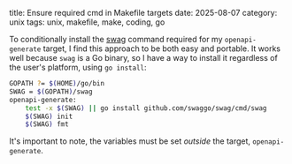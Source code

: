 title: Ensure required cmd in Makefile targets
date: 2025-08-07
category: unix
tags: unix, makefile, make, coding, go

To conditionally install the [swag]() command required for my
`openapi-generate` target, I find this approach to be both easy and
portable. It works well because `swag` is a Go binary, so I have a way
to install it regardless of the user's platform, using `go install`:

```bash
GOPATH ?= $(HOME)/go/bin
SWAG = $(GOPATH)/swag
openapi-generate:
	test -x $(SWAG) || go install github.com/swaggo/swag/cmd/swag
	$(SWAG) init
	$(SWAG) fmt
```

It's important to note, the variables must be set _outside_ the
target, `openapi-generate`.
